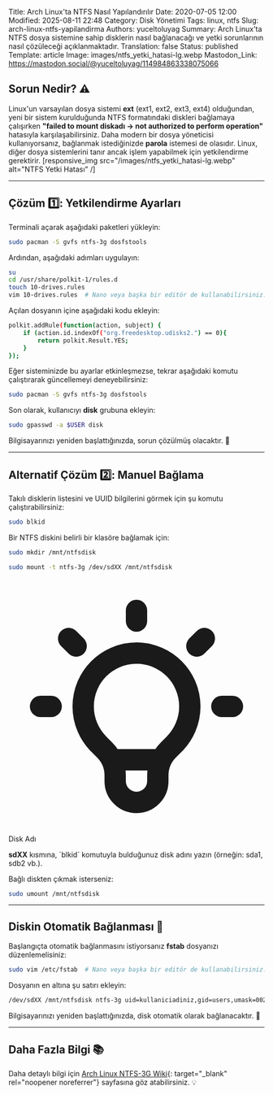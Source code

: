 Title: Arch Linux'ta NTFS Nasıl Yapılandırılır
Date: 2020-07-05 12:00
Modified: 2025-08-11 22:48
Category: Disk Yönetimi
Tags: linux, ntfs
Slug: arch-linux-ntfs-yapilandirma
Authors: yuceltoluyag
Summary: Arch Linux'ta NTFS dosya sistemine sahip disklerin nasıl bağlanacağı ve yetki sorunlarının nasıl çözüleceği açıklanmaktadır.
Translation: false
Status: published
Template: article
Image: images/ntfs_yetki_hatasi-lg.webp
Mastodon_Link: https://mastodon.social/@yuceltoluyag/114984863338075066


## Sorun Nedir? ⚠️

Linux'un varsayılan dosya sistemi **ext** (ext1, ext2, ext3, ext4) olduğundan, yeni bir sistem kurulduğunda NTFS formatındaki diskleri bağlamaya çalışırken **"failed to mount diskadı -> not authorized to perform operation"** hatasıyla karşılaşabilirsiniz. Daha modern bir dosya yöneticisi kullanıyorsanız, bağlanmak istediğinizde **parola** istemesi de olasıdır. Linux, diğer dosya sistemlerini tanır ancak işlem yapabilmek için yetkilendirme gerektirir.
[responsive_img src="/images/ntfs_yetki_hatasi-lg.webp" alt="NTFS Yetki Hatası" /]

---

## Çözüm 1️⃣: Yetkilendirme Ayarları

Terminali açarak aşağıdaki paketleri yükleyin:

```bash
sudo pacman -S gvfs ntfs-3g dosfstools
```

Ardından, aşağıdaki adımları uygulayın:

```bash
su
cd /usr/share/polkit-1/rules.d
touch 10-drives.rules
vim 10-drives.rules  # Nano veya başka bir editör de kullanabilirsiniz.
```

Açılan dosyanın içine aşağıdaki kodu ekleyin:

```bash
polkit.addRule(function(action, subject) {
    if (action.id.indexOf("org.freedesktop.udisks2.") == 0){
        return polkit.Result.YES;
    }
});
```

Eğer sisteminizde bu ayarlar etkinleşmezse, tekrar aşağıdaki komutu çalıştırarak güncellemeyi deneyebilirsiniz:

```bash
sudo pacman -S gvfs ntfs-3g dosfstools
```

Son olarak, kullanıcıyı **disk** grubuna ekleyin:

```bash
sudo gpasswd -a $USER disk
```

Bilgisayarınızı yeniden başlattığınızda, sorun çözülmüş olacaktır. 🚀

---

## Alternatif Çözüm 2️⃣: Manuel Bağlama

Takılı disklerin listesini ve UUID bilgilerini görmek için şu komutu çalıştırabilirsiniz:

```bash
sudo blkid
```

Bir NTFS diskini belirli bir klasöre bağlamak için:

```bash
sudo mkdir /mnt/ntfsdisk
```

```bash
sudo mount -t ntfs-3g /dev/sdXX /mnt/ntfsdisk
```


<div class="info-box tip">
    <svg xmlns="http://www.w3.org/2000/svg" class="w-6 h-6" fill="none" viewBox="0 0 24 24" stroke="currentColor">
        <path stroke-linecap="round" stroke-linejoin="round" stroke-width="2" d="M9.663 17h4.673M12 3v1m6.364 1.636l-.707.707M21 12h-1M4 12H3m3.343-5.657l-.707-.707m2.828 9.9a5 5 0 117.072 0l-.548.547A3.374 3.374 0 0014 18.469V19a2 2 0 11-4 0v-.531c0-.895-.356-1.754-.988-2.386l-.548-.547z" />
    </svg>
    <div>
        <div class="alert-title">Disk Adı</div>
        <p><b>sdXX</b> kısmına, `blkid` komutuyla bulduğunuz disk adını yazın (örneğin: sda1, sdb2 vb.).</p>
    </div>
</div>

Bağlı diskten çıkmak isterseniz:

```bash
sudo umount /mnt/ntfsdisk
```

---

## Diskin Otomatik Bağlanması 🔄

Başlangıçta otomatik bağlanmasını istiyorsanız **fstab** dosyanızı düzenlemelisiniz:

```bash
sudo vim /etc/fstab  # Nano veya başka bir editör de kullanabilirsiniz.
```

Dosyanın en altına şu satırı ekleyin:

```bash
/dev/sdXX /mnt/ntfsdisk ntfs-3g uid=kullaniciadiniz,gid=users,umask=0022 0 0
```

Bilgisayarınızı yeniden başlattığınızda, disk otomatik olarak bağlanacaktır. 🚀

---

## Daha Fazla Bilgi 📚
Daha detaylı bilgi için [Arch Linux NTFS-3G Wiki](https://wiki.archlinux.org/index.php/NTFS-3G){: target="_blank" rel="noopener noreferrer"} sayfasına göz atabilirsiniz. 💡

